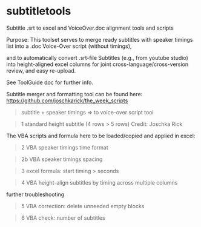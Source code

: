 # subtitletools
Subtitle .srt to excel and VoiceOver.doc alignment tools and scripts

Purpose: 
This toolset serves to 
merge ready subtitles with speaker timings list into a .doc Voice-Over script (without timings),

and to automatically convert .srt-file Subtitles (e.g., from youtube studio)
into height-aligned excel columns 
for joint cross-language/cross-version review, and easy re-upload.

See ToolGuide doc for further info.


Subtitle merger and formatting tool can be found here:
https://github.com/joschkarick/the_week_scripts 
> subtitle + speaker timings => to voice-over script tool

> 1 standard height subtitle (4 rows > 5 rows)
Credit: Joschka Rick


The VBA scripts and formula here to be loaded/copied and applied in excel:
> 2 VBA speaker timings time format

> 2b VBA speaker timings spacing

> 3 excel formula: start timing > seconds

> 4 VBA height-align subtitles by timing across multiple columns

further troubleshooting
> 5 VBA correction: delete unneeded empty blocks

> 6 VBA check: number of subtitles
